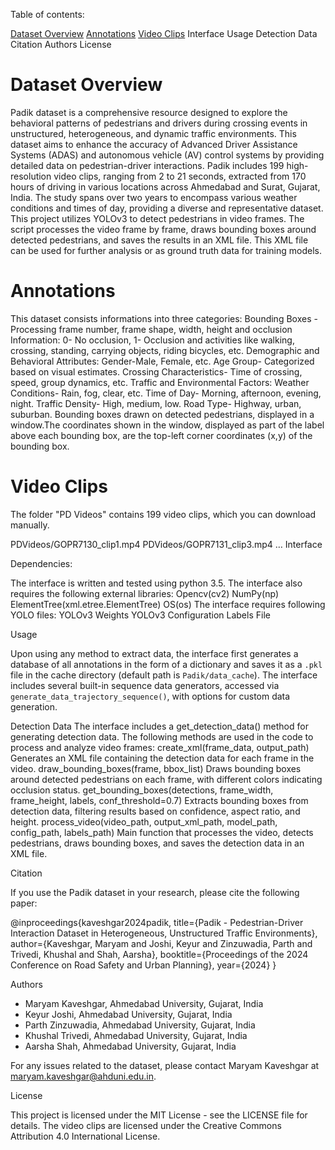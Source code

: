 Table of contents:

[Dataset Overview](#DatasetOverview)
[Annotations](#Annotations)
[Video Clips](#VideoClips)
Interface
Usage
Detection Data
Citation
Authors
License

# Dataset Overview

Padik dataset is a comprehensive resource designed to explore the behavioral patterns of pedestrians and drivers during crossing events in unstructured, heterogeneous, and dynamic traffic environments. This dataset aims to enhance the accuracy of Advanced Driver Assistance Systems (ADAS) and autonomous vehicle (AV) control systems by providing detailed data on pedestrian-driver interactions. Padik includes 199 high-resolution video clips, ranging from 2 to 21 seconds, extracted from 170 hours of driving in various locations across Ahmedabad and Surat, Gujarat, India. The study spans over two years to encompass various weather conditions and times of day, providing a diverse and representative dataset. This project utilizes YOLOv3 to detect pedestrians in video frames. The script processes the video frame by frame, draws bounding boxes around detected pedestrians, and saves the results in an XML file. This XML file can be used for further analysis or as ground truth data for training models.


# Annotations

This dataset consists informations into three categories: 
Bounding Boxes - Processing frame number, frame shape, width, height and occlusion Information: 0- No occlusion, 1- Occlusion and activities like walking, crossing, standing, carrying objects, riding bicycles, etc.
Demographic and Behavioral Attributes: Gender-Male, Female, etc. Age Group- Categorized based on visual estimates. Crossing Characteristics- Time of crossing, speed, group dynamics, etc.
Traffic and Environmental Factors: Weather Conditions- Rain, fog, clear, etc. Time of Day- Morning, afternoon, evening, night. Traffic Density- High, medium, low. Road Type- Highway, urban, suburban.
Bounding boxes drawn on detected pedestrians, displayed in a window.The coordinates shown in the window, displayed as part of the label above each bounding box, are the top-left corner coordinates (x,y) of the bounding box.

# Video Clips

The folder "PD Videos" contains 199 video clips, which you can download manually.

PDVideos/GOPR7130_clip1.mp4
PDVideos/GOPR7131_clip3.mp4
…
Interface

Dependencies:

The interface is written and tested using python 3.5. 
The interface also requires the following external libraries:
Opencv(cv2)
NumPy(np)
ElementTree(xml.etree.ElementTree)
OS(os)
The interface requires following YOLO files:
YOLOv3 Weights
YOLOv3 Configuration
Labels File

Usage

Upon using any method to extract data, the interface first generates a database of all annotations in the form of a dictionary and saves it as a `.pkl` file in the cache directory (default path is `Padik/data_cache`). The interface includes several built-in sequence data generators, accessed via `generate_data_trajectory_sequence()`, with options for custom data generation.

Detection Data
The interface includes a get_detection_data() method for generating detection data. The following methods are used in the code to process and analyze video frames:
create_xml(frame_data, output_path)
Generates an XML file containing the detection data for each frame in the video.
draw_bounding_boxes(frame, bbox_list)
Draws bounding boxes around detected pedestrians on each frame, with different colors indicating occlusion status.
get_bounding_boxes(detections, frame_width, frame_height, labels, conf_threshold=0.7)
Extracts bounding boxes from detection data, filtering results based on confidence, aspect ratio, and height.
process_video(video_path, output_xml_path, model_path, config_path, labels_path)
Main function that processes the video, detects pedestrians, draws bounding boxes, and saves the detection data in an XML file.

Citation

If you use the Padik dataset in your research, please cite the following paper:

@inproceedings{kaveshgar2024padik,
  title={Padik - Pedestrian-Driver Interaction Dataset in Heterogeneous, Unstructured Traffic Environments},
  author={Kaveshgar, Maryam and Joshi, Keyur and Zinzuwadia, Parth and Trivedi, Khushal and Shah, Aarsha},
  booktitle={Proceedings of the 2024 Conference on Road Safety and Urban Planning},
  year={2024}
}

Authors

- Maryam Kaveshgar, Ahmedabad University, Gujarat, India
- Keyur Joshi, Ahmedabad University, Gujarat, India
- Parth Zinzuwadia, Ahmedabad University, Gujarat, India
- Khushal Trivedi, Ahmedabad University, Gujarat, India
- Aarsha Shah, Ahmedabad University, Gujarat, India

For any issues related to the dataset, please contact Maryam Kaveshgar at [maryam.kaveshgar@ahduni.edu.in](mailto:maryam.kaveshgar@ahduni.edu.in).

License

This project is licensed under the MIT License - see the LICENSE file for details. The video clips are licensed under the Creative Commons Attribution 4.0 International License.

